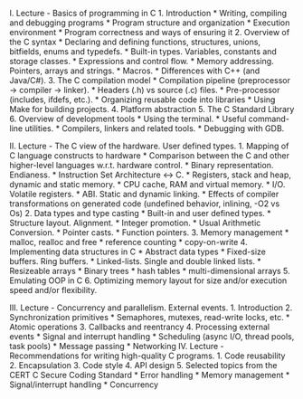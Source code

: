 I. Lecture - Basics of programming in C
	1. Introduction
		* Writing, compiling and debugging programs
		* Program structure and organization
		* Execution environment
		* Program correctness and ways of ensuring it
	2. Overview of the C syntax
		* Declaring and defining functions, structures, unions, bitfields, enums and typedefs.
		* Built-in types. Variables, constants and storage classes.
		* Expressions and control flow.
		* Memory addressing. Pointers, arrays and strings.
		* Macros.
		* Differences with C++ (and Java/C#).
	3. The C compilation model
		* Compilation pipeline (preprocessor -> compiler -> linker).
		* Headers (.h) vs source (.c) files.
		* Pre-processor (includes, ifdefs, etc.).
		* Organizing reusable code into libraries
		* Using Make for building projects.
	4. Platform abstraction
	5. The C Standard Library
	6. Overview of development tools
		* Using the terminal.
        * Useful command-line utilities.
		* Compilers, linkers and related tools.
		* Debugging with GDB.

II. Lecture - The C view of the hardware. User defined types.
	1. Mapping of C language constructs to hardware
		* Comparison between the C and other higher-level languages w.r.t. hardware control.
		* Binary representation. Endianess.
		* Instruction Set Architecture <-> C.
		* Registers, stack and heap, dynamic and static memory.
		* CPU cache, RAM and virtual memory.
		* I/O. Volatile registers.
		* ABI. Static and dynamic linking.
		* Effects of compiler transformations on generated code (undefined behavior, inlining, -O2 vs Os)
	2. Data types and type casting
		* Built-in and user defined types.
		* Structure layout. Alignment.
		* Integer promotion.
		* Usual Arithmetic Conversion.
		* Pointer casts.
		* Function pointers.
	3. Memory management
		* malloc, realloc and free
		* reference counting
		* copy-on-write
	4. Implementing data structures in C
		* Abstract data types
		* Fixed-size buffers. Ring buffers.
		* Linked-lists. Single and double linked lists.
		* Resizeable arrays
		* Binary trees
		* hash tables
		* multi-dimensional arrays
	5. Emulating OOP in C
	6. Optimizing memory layout for size and/or execution speed and/or flexibility.

III. Lecture - Concurrency and parallelism. External events.
	1. Introduction
	2. Synchronization primitives
		* Semaphores, mutexes, read-write locks, etc.
		* Atomic operations
	3. Callbacks and reentrancy
	4. Processing external events
		* Signal and interrupt handling
		* Scheduling (async I/O, thread pools, task pools)
		* Message passing
		* Networking
IV. Lecture - Recommendations for writing high-quality C programs. 
	1. Code reusability
	2. Encapsulation
	3. Code style
	4. API design
	5. Selected topics from the CERT C Secure Coding Standard
		* Error handling
		* Memory management
		* Signal/interrupt handling
		* Concurrency
